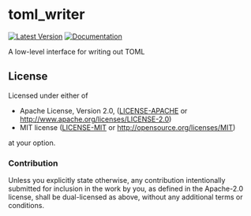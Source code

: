 # toml_writer

[![Latest Version](https://img.shields.io/crates/v/toml.svg)](https://crates.io/crates/toml)
[![Documentation](https://docs.rs/toml/badge.svg)](https://docs.rs/toml)

A low-level interface for writing out TOML

## License

Licensed under either of

* Apache License, Version 2.0, ([LICENSE-APACHE](LICENSE-APACHE) or <http://www.apache.org/licenses/LICENSE-2.0>)
* MIT license ([LICENSE-MIT](LICENSE-MIT) or <http://opensource.org/licenses/MIT>)

at your option.

### Contribution

Unless you explicitly state otherwise, any contribution intentionally
submitted for inclusion in the work by you, as defined in the Apache-2.0
license, shall be dual-licensed as above, without any additional terms or
conditions.
